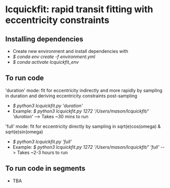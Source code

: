 # lcquickfit: rapid transit fitting with eccentricity constraints

## Installing dependencies
- Create new environment and install dependencies with
- *\$ conda env create -f environment.yml*
- *\$ conda activate lcquickfit_env*

## To run code
'duration' mode: fit for eccentricity indirectly and more rapidly by sampling in duration and deriving eccentricity constraints post-sampling
- *\$ python3 lcquickfit.py <TOI number> <output path> 'duration'*
- Example: *\$ python3 lcquickfit.py 1272 '/Users/mason/lcquickfit/' 'duration'* --> Takes ~30 mins to run
  
'full' mode: fit for eccentricity directly by sampling in sqrt(e)cos(omega) & sqrt(e)sin(omega)
- *\$ python3 lcquickfit.py <TOI number> <output path> 'full'*
- Example: *\$ python3 lcquickfit.py 1272 '/Users/mason/lcquickfit/' 'full'* --> Takes ~2-3 hours to run
  
## To run code in segments
- TBA
